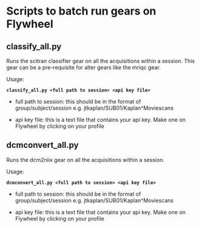 # Scripts to batch run gears on Flywheel

## classify_all.py
Runs the scitran classifier gear on all the acquisitions within a session. This gear can be a pre-requisite for alter gears like the mriqc gear. 

Usage: 

**`classify_all.py <full path to session> <api key file>`**

- full path to session: this should be in the format of group/subject/session
    e.g. jtkaplan/SUB01/Kaplan^Moviescans

- api key file: this is a text file that contains your api key. Make one on Flywheel by clicking on your profile

## dcmconvert_all.py
Runs the dcm2niix gear on all the acquisitions within a session. 

Usage: 

**`dcmconvert_all.py <full path to session> <api key file>`**

- full path to session: this should be in the format of group/subject/session
    e.g. jtkaplan/SUB01/Kaplan^Moviescans

- api key file: this is a text file that contains your api key. Make one on Flywheel by clicking on your profile




